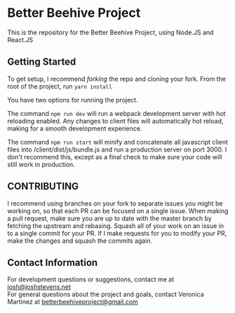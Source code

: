 # Better Beehive Project

This is the repository for the Better Beehive Project, using Node.JS and React.JS

## Getting Started

To get setup, I recommend *forking* the repo and cloning your fork. From the root of the project, run ```yarn install```

You have two options for running the project.

The command ```npm run dev``` will run a webpack development server with hot reloading enabled. Any changes to client files will automatically hot reload,
making for a smooth development experience.

The command ```npm run start``` will minify and concatenate all javascript client files into /client/dist/js/bundle.js and run a production server on port 3000.
I don't recommend this, except as a final check to make sure your code will still work in production.

## CONTRIBUTING

I recommend using branches on your fork to separate issues you might be working on, so that each PR can be focused on a single issue.
When making a pull request, make sure you are up to date with the master branch by fetching the upstream and rebasing. Squash all of your work
on an issue in to a single commit for your PR. If I make requests for you to modify your PR, make the changes and squash the commits again.

## Contact Information

For development questions or suggestions, contact me at josh@joshstevens.net  
For general questions about the project and goals, contact Veronica Martinez at betterbeehiveproject@gmail.com
